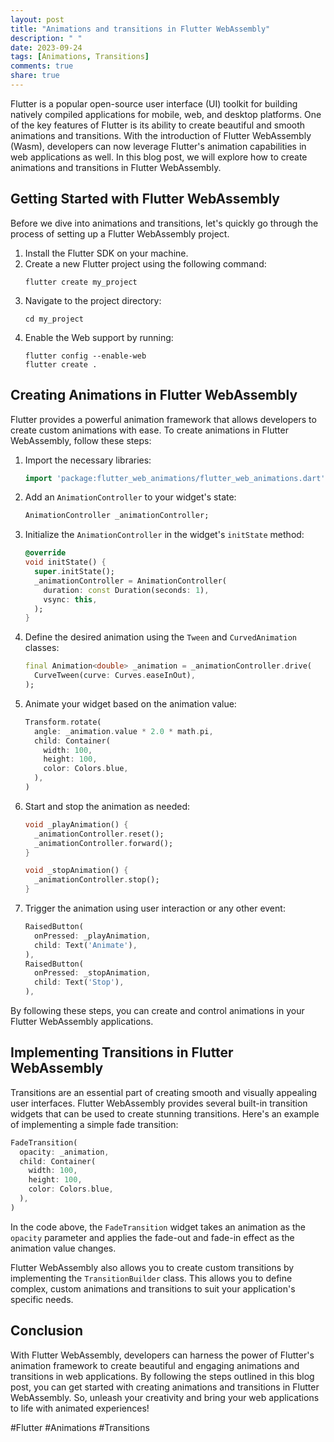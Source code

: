 ```yaml
---
layout: post
title: "Animations and transitions in Flutter WebAssembly"
description: " "
date: 2023-09-24
tags: [Animations, Transitions]
comments: true
share: true
---
```


Flutter is a popular open-source user interface (UI) toolkit for building natively compiled applications for mobile, web, and desktop platforms. One of the key features of Flutter is its ability to create beautiful and smooth animations and transitions. With the introduction of Flutter WebAssembly (Wasm), developers can now leverage Flutter's animation capabilities in web applications as well. In this blog post, we will explore how to create animations and transitions in Flutter WebAssembly.

## Getting Started with Flutter WebAssembly

Before we dive into animations and transitions, let's quickly go through the process of setting up a Flutter WebAssembly project.

1. Install the Flutter SDK on your machine.
2. Create a new Flutter project using the following command:
   ```
   flutter create my_project
   ```
3. Navigate to the project directory:
   ```
   cd my_project
   ```
4. Enable the Web support by running:
   ```
   flutter config --enable-web
   flutter create .
   ```

## Creating Animations in Flutter WebAssembly

Flutter provides a powerful animation framework that allows developers to create custom animations with ease. To create animations in Flutter WebAssembly, follow these steps:

1. Import the necessary libraries:
   ```dart
   import 'package:flutter_web_animations/flutter_web_animations.dart';
   ```

2. Add an `AnimationController` to your widget's state:
   ```dart
   AnimationController _animationController;
   ```

3. Initialize the `AnimationController` in the widget's `initState` method:
   ```dart
   @override
   void initState() {
     super.initState();
     _animationController = AnimationController(
       duration: const Duration(seconds: 1),
       vsync: this,
     );
   }
   ```

4. Define the desired animation using the `Tween` and `CurvedAnimation` classes:
   ```dart
   final Animation<double> _animation = _animationController.drive(
     CurveTween(curve: Curves.easeInOut),
   );
   ```

5. Animate your widget based on the animation value:
   ```dart
   Transform.rotate(
     angle: _animation.value * 2.0 * math.pi,
     child: Container(
       width: 100,
       height: 100,
       color: Colors.blue,
     ),
   )
   ```

6. Start and stop the animation as needed:
   ```dart
   void _playAnimation() {
     _animationController.reset();
     _animationController.forward();
   }

   void _stopAnimation() {
     _animationController.stop();
   }
   ```

7. Trigger the animation using user interaction or any other event:
   ```dart
   RaisedButton(
     onPressed: _playAnimation,
     child: Text('Animate'),
   ),
   RaisedButton(
     onPressed: _stopAnimation,
     child: Text('Stop'),
   ),
   ```

By following these steps, you can create and control animations in your Flutter WebAssembly applications.

## Implementing Transitions in Flutter WebAssembly

Transitions are an essential part of creating smooth and visually appealing user interfaces. Flutter WebAssembly provides several built-in transition widgets that can be used to create stunning transitions. Here's an example of implementing a simple fade transition:

```dart
FadeTransition(
  opacity: _animation,
  child: Container(
    width: 100,
    height: 100,
    color: Colors.blue,
  ),
)
```

In the code above, the `FadeTransition` widget takes an animation as the `opacity` parameter and applies the fade-out and fade-in effect as the animation value changes.

Flutter WebAssembly also allows you to create custom transitions by implementing the `TransitionBuilder` class. This allows you to define complex, custom animations and transitions to suit your application's specific needs.

## Conclusion

With Flutter WebAssembly, developers can harness the power of Flutter's animation framework to create beautiful and engaging animations and transitions in web applications. By following the steps outlined in this blog post, you can get started with creating animations and transitions in Flutter WebAssembly. So, unleash your creativity and bring your web applications to life with animated experiences!

#Flutter #Animations #Transitions